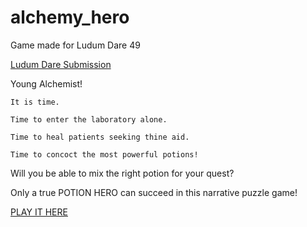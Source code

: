 # alchemy_hero
Game made for Ludum Dare 49

[Ludum Dare Submission](https://ldjam.com/events/ludum-dare/49/potion-hero-alchemist-after-dark)

Young Alchemist!

    It is time.

    Time to enter the laboratory alone.

    Time to heal patients seeking thine aid.

    Time to concoct the most powerful potions!

Will you be able to mix the right potion for your quest?

Only a true POTION HERO can succeed in this narrative puzzle game!

[PLAY IT HERE](https://djanque.itch.io/potion-hero)
